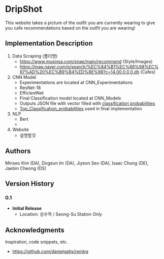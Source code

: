 # DripShot

This website takes a picture of the outfit you are currently wearing to give you cafe recommendations based on the outfit you are wearing! 

## Implementation Description

1. Data Scraping (폴더명)
   - https://www.musinsa.com/snap/main/recommend (Style/Images)
   - https://map.naver.com/p/search/%EC%84%B1%EC%88%98%EC%97%AD%20%EC%B9%B4%ED%8E%98?c=14.00,0,0,0,dh (Cafes) 
2. CNN Model
   - Experimentations are located at CNN_Experimentations
   	-  ResNet-18
   	-  EfficientNet
   - Final Classification model located at CNN_Models
   	- Outputs JSON file with vector filled with [classification probabilities](CNN_Model/Classification_Results/classification_results.json)
   	- [Top_Classification_probabilities](CNN_Model/Classification_Results/top_classification_results.json) used in final implementation
3. NLP
   - Bert
   - 
4. Website
   - 설명할것




## Authors

Minseo Kim (DA), Dogeun Im (DA), Jiyeon Seo (DA), Isaac Chung (DE), Jaebin Cheong (DS)

## Version History

### 0.1
- **Initial Release**
  - Location: 성수역 / Seong-Su Station Only

## Acknowledgments

Inspiration, code snippets, etc.
* https://github.com/danielgatis/rembg
